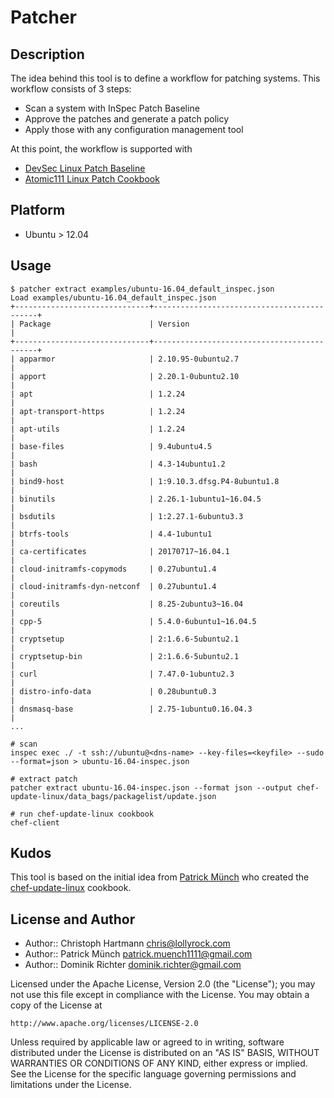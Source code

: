 # Patcher

## Description

The idea behind this tool is to define a workflow for patching systems. This workflow consists of 3 steps:

 * Scan a system with InSpec Patch Baseline
 * Approve the patches and generate a patch policy
 * Apply those with any configuration management tool

At this point, the workflow is supported with

 * [DevSec Linux Patch Baseline](https://github.com/dev-sec/linux-patch-baseline)
 * [Atomic111 Linux Patch Cookbook](https://github.com/atomic111/chef-update-linux)

## Platform

* Ubuntu > 12.04

## Usage

```
$ patcher extract examples/ubuntu-16.04_default_inspec.json
Load examples/ubuntu-16.04_default_inspec.json
+------------------------------+--------------------------------------------+
| Package                      | Version                                    |
+------------------------------+--------------------------------------------+
| apparmor                     | 2.10.95-0ubuntu2.7                         |
| apport                       | 2.20.1-0ubuntu2.10                         |
| apt                          | 1.2.24                                     |
| apt-transport-https          | 1.2.24                                     |
| apt-utils                    | 1.2.24                                     |
| base-files                   | 9.4ubuntu4.5                               |
| bash                         | 4.3-14ubuntu1.2                            |
| bind9-host                   | 1:9.10.3.dfsg.P4-8ubuntu1.8                |
| binutils                     | 2.26.1-1ubuntu1~16.04.5                    |
| bsdutils                     | 1:2.27.1-6ubuntu3.3                        |
| btrfs-tools                  | 4.4-1ubuntu1                               |
| ca-certificates              | 20170717~16.04.1                           |
| cloud-initramfs-copymods     | 0.27ubuntu1.4                              |
| cloud-initramfs-dyn-netconf  | 0.27ubuntu1.4                              |
| coreutils                    | 8.25-2ubuntu3~16.04                        |
| cpp-5                        | 5.4.0-6ubuntu1~16.04.5                     |
| cryptsetup                   | 2:1.6.6-5ubuntu2.1                         |
| cryptsetup-bin               | 2:1.6.6-5ubuntu2.1                         |
| curl                         | 7.47.0-1ubuntu2.3                          |
| distro-info-data             | 0.28ubuntu0.3                              |
| dnsmasq-base                 | 2.75-1ubuntu0.16.04.3                      |
...
```

```
# scan
inspec exec ./ -t ssh://ubuntu@<dns-name> --key-files=<keyfile> --sudo --format=json > ubuntu-16.04-inspec.json

# extract patch
patcher extract ubuntu-16.04-inspec.json --format json --output chef-update-linux/data_bags/packagelist/update.json

# run chef-update-linux cookbook
chef-client
```

## Kudos

This tool is based on the initial idea from [Patrick Münch](https://github.com/atomic111) who created the [chef-update-linux](https://github.com/atomic111/chef-update-linux) cookbook.

## License and Author

* Author:: Christoph Hartmann <chris@lollyrock.com>
* Author:: Patrick Münch <patrick.muench1111@gmail.com>
* Author:: Dominik Richter <dominik.richter@gmail.com>

Licensed under the Apache License, Version 2.0 (the "License");
you may not use this file except in compliance with the License.
You may obtain a copy of the License at

    http://www.apache.org/licenses/LICENSE-2.0

Unless required by applicable law or agreed to in writing, software
distributed under the License is distributed on an "AS IS" BASIS,
WITHOUT WARRANTIES OR CONDITIONS OF ANY KIND, either express or implied.
See the License for the specific language governing permissions and
limitations under the License.
